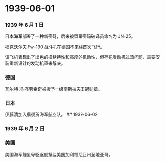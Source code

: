 # 1939-06-01

### 1939 年 6 月 1 日

日本海军部署了一种新密码，后来被盟军密码破译员命名为 JN-25。

福克沃尔夫 Fw-190 战斗机在德国不来梅首次飞行。

该飞机表现出了出色的操纵特性和高度的机动性，但存在发动机过热问题，需要安装重新设计的发动机罩来解决。

### 德国

瓦尔特·冯·布劳希奇被授予一级南斯拉夫王冠勋章。

### 日本

伊藤清加入横须贺海军航空队。 \## 1939-06-02

### 1939 年 6 月 2 日

### 美国

美国海军鲣鱼号驱逐舰抵达美国加利福尼亚州圣地亚哥。